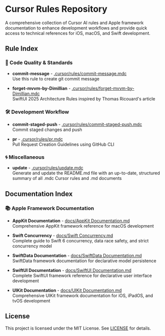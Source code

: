 # Cursor Rules Repository

A comprehensive collection of Cursor AI rules and Apple framework documentation to enhance development workflows and provide quick access to technical references for iOS, macOS, and Swift development.

## Rule Index

### 🧹 Code Quality & Standards

- **commit-message** - [.cursor/rules/commit-message.mdc](.cursor/rules/commit-message.mdc)  
  Use this rule to create git commit message

- **forget-mvvm-by-Dimillian** - [.cursor/rules/forget-mvvm-by-Dimillian.mdc](.cursor/rules/forget-mvvm-by-Dimillian.mdc)  
  SwiftUI 2025 Architecture Rules inspired by Thomas Ricouard's article

### 🛠️ Development Workflow

- **commit-staged-push** - [.cursor/rules/commit-staged-push.mdc](.cursor/rules/commit-staged-push.mdc)  
  Commit staged changes and push

- **pr** - [.cursor/rules/pr.mdc](.cursor/rules/pr.mdc)  
  Pull Request Creation Guidelines using GitHub CLI

### 🌀 Miscellaneous

- **update** - [.cursor/rules/update.mdc](.cursor/rules/update.mdc)  
  Generate and update the README.md file with an up-to-date, structured summary of all .mdc Cursor rules and .md documents

## Documentation Index

### 📚 Apple Framework Documentation

- **AppKit Documentation** - [docs/AppKit Documentation.md](docs/AppKit%20Documentation.md)  
  Comprehensive AppKit framework reference for macOS development

- **Swift Concurrency** - [docs/Swift Concurrency.md](docs/Swift%20Concurrency.md)  
  Complete guide to Swift 6 concurrency, data race safety, and strict concurrency model

- **SwiftData Documentation** - [docs/SwiftData Documentation.md](docs/SwiftData%20Documentation.md)  
  SwiftData framework documentation for declarative model persistence

- **SwiftUI Documentation** - [docs/SwiftUI Documentation.md](docs/SwiftUI%20Documentation.md)  
  Complete SwiftUI framework reference for declarative user interface development

- **UIKit Documentation** - [docs/UIKit Documentation.md](docs/UIKit%20Documentation.md)  
  Comprehensive UIKit framework documentation for iOS, iPadOS, and tvOS development

## License

This project is licensed under the MIT License. See [LICENSE](LICENSE) for details.
